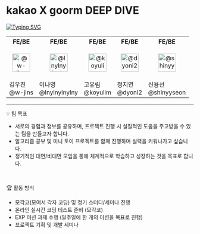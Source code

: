 # kakao X goorm DEEP DIVE

<a href="https://git.io/typing-svg"><img src="https://readme-typing-svg.demolab.com?font=Fira+Code&pause=1000&color=35F707&width=435&lines=Full+Stack+13%EA%B8%B0+SOLID" alt="Typing SVG" /></a>
<br>

<div align="center">
    <table>
    <tr>
      <th>FE/BE</td>
      <th>FE/BE</td>
      <th>FE/BE</td>
      <th>FE/BE</td>
      <th>FE/BE</td>
    </tr>
    <tr>
      <td><p align="center"><img class="avatar avatar-user" src="https://avatars.githubusercontent.com/u/194752198?s=96&amp;v=4" width="48" height="48" alt="@w-jins"></td>
      <td><p align="center"><img class="avatar avatar-user" src="https://avatars.githubusercontent.com/u/160034314?s=96&amp;v=4" width="48" height="48" alt="@lnylnylnylny"></td>
      <td><p align="center"><img class="avatar avatar-user" src="https://avatars.githubusercontent.com/u/89690794?s=96&amp;v=4" width="48" height="48" alt="@koyulim"></td>
      <td><p align="center"><img class="avatar avatar-user" src="https://avatars.githubusercontent.com/u/143973893?s=96&amp;v=4" width="48" height="48" alt="@dyoni2"></td>
      <td><p align="center"><img class="avatar avatar-user" src="https://avatars.githubusercontent.com/u/57864253?s=96&amp;v=4" width="48" height="48" alt="@shinyyseon"></td>
    </tr>
    <tr>
      <td>김우진<br>@w-jins</td>
      <td>이나영<br>@lnylnylnylny</td>
      <td>고유림<br>@koyulim</td>
      <td>정지연<br>@dyoni2</td>
      <td>신용선<br>@shinyyseon</td>
  </table>
</div>

---

💡 팀 목표

- 서로의 경험과 정보를 공유하며, 프로젝트 진행 시 실질적인 도움을 주고받을 수 있는 팀을 만들고자 합니다.
- 알고리즘 공부 및 미니 토이 프로젝트를 함께 진행하며 실력을 키워나가고 싶습니다.
- 정기적인 대면/비대면 모임을 통해 체계적으로 학습하고 성장하는 것을 목표로 합니다.

<br>

 🏆 활동 방식

- 모각코(모여서 각자 코딩) 및 정기 스터디/세미나 진행
- 온라인 실시간 코딩 테스트 준비 (모각코)
- EXP 미션 과제 수행 (일주일에 한 개의 미션을 목표로 진행)
- 프로젝트 기획 및 개발 세미나
